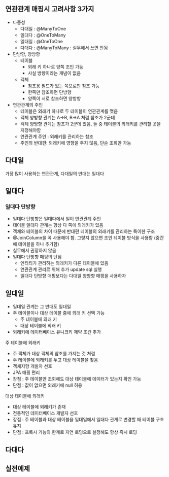 ## 연관관계 매핑시 고려사항 3가지
- 다중성
    - 다대일 : @ManyToOne
    - 일대다 : @OneToMany
    - 일대일 : @OneToOne
    - 다대다 : @ManyToMany : 실무에서 쓰면 안됨
- 단방향, 양방향
  - 테이블
    - 외래 키 하나로 양쪽 조인 가능
    - 사실 방향이라는 개념이 없음
  - 객체
    - 참조용 필드가 있는 쪽으로만 참조 가능
    - 한쪽만 참조하면 단방향
    - 양쪽이 서로 참조하면 양방향
- 연관관계의 주인
  - 테이블은 외래키 하나로 두 테이블이 연관관계를 맺음
  - 객체 양방향 관계는 A->B, B->A 처럼 참조가 2군데
  - 객체 양방향 관계는 참조가 2군데 있음, 둘 중 테이블의 외래키를 관리할 곳을 지정해야함
  - 연관관계 주인 : 외래키를 관리하는 참조
  - 주인의 반대편: 외래키에 영향을 주지 않음, 단순 조회만 가능
## 다대일
가장 많이 사용하는 연관관계, 다대일의 반대는 일대다
## 일대다
### 일대다 단방향
- 일대다 단방향은 일대다에서 일이 연관관계 주인
- 테이블 일대다 관계는 항상 다 쪽에 외래키가 있음
- 객체와 테이블의 차이 때문에 반대편 테이블의 외래키를 관리하는 특이한 구조
- @JoinColumn을 꼭 사용해야 함. 그렇지 않으면 조인 테이블 방식을 사용함 (중간에 테이블을 하나 추가함)
- 실무에서 권장하지 않음
- 일대다 단방향 매핑의 단점
  - 엔티티가 관리하는 외래키가 다른 테이블에 있음
  - 연관관계 관리르 위해 추가 update sql 실행
  - 일대다 단방향 매핑보다는 다대일 양방향 매핑을  사용하자

## 일대일
- 일대일 관계는 그 반대도 일대일
- 주 테이블이나 대상 테이블 중에 외래 키 선택 가능
  - 주 테이블에 외래 키
  - 대상 테이블에 외래 키
- 외래키에 데이터베이스 유니크키 제약 조건 추가

주 테이블에 외래키
- 주 객체가 대상 객체의 참조를 가지는 것 처럼
- 주 테이블에 외래키를 두고 대상 테이블을 찾음
- 객체지향 개발자 선호
- JPA 매핑 편리
- 장점 : 주 테이블만 조회해도 대상 테이블에 데이터가 있는지 확인 가능
- 단점 : 값이 없으면 외래키에 null 허용

대상 테이블에 외래키
- 대상 테이블에 외래키가 존재
- 전통적인 데이터베이스 개발자 선호
- 장점 : 주 테이블과 대상 테이블을 일대일에서 일대다 관계로 변경할 때 테이블 구조 유지
- 단점 : 프록시 기능의 한계로 지연 로딩으로 설정해도 항상 즉시 로딩
## 다대다

## 실전예제